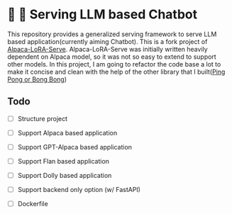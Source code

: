 # 💬 🚀 Serving LLM based Chatbot

This repository provides a generalized serving framework to serve LLM based application(currently aiming Chatbot). This is a fork project of [Alpaca-LoRA-Serve](https://github.com/deep-diver/Alpaca-LoRA-Serve). Alpaca-LoRA-Serve was initially written heavily dependent on Alpaca model, so it was not so easy to extend to support other models. In this project, I am going to refactor the code base a lot to make it concise and clean with the help of the other library that I built([Ping Pong or Bong Bong](https://github.com/deep-diver/PingPong))

## Todo
- [ ] Structure project
- [ ] Support Alpaca based application 
- [ ] Support GPT-Alpaca based application
- [ ] Support Flan based application
- [ ] Support Dolly based application
- [ ] Support backend only option (w/ FastAPI)
- [ ] Dockerfile

